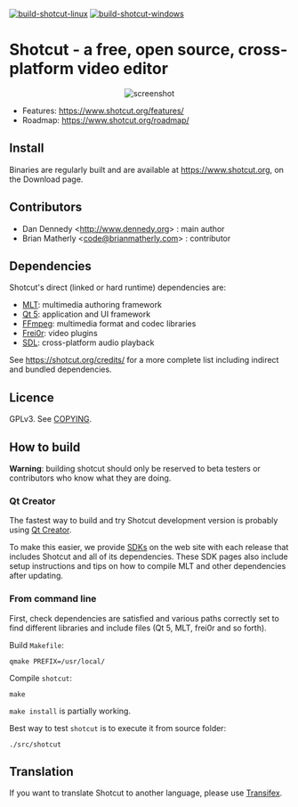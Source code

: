 [![build-shotcut-linux](https://github.com/mltframework/shotcut/workflows/build-shotcut-linux/badge.svg)](https://github.com/mltframework/shotcut/actions?query=workflow%3Abuild-shotcut-linux+is%3Acompleted+branch%3Amaster)
[![build-shotcut-windows](https://github.com/mltframework/shotcut/workflows/build-shotcut-windows/badge.svg)](https://github.com/mltframework/shotcut/actions?query=workflow%3Abuild-shotcut-windows+is%3Acompleted+branch%3Amaster)


# Shotcut - a free, open source, cross-platform **video editor**

<div align="center">

<img src="https://www.shotcut.org/assets/img/screenshots/Shotcut-18.11.18.png" alt="screenshot" />

</div>

- Features: https://www.shotcut.org/features/
- Roadmap: https://www.shotcut.org/roadmap/

## Install

Binaries are regularly built and are available at https://www.shotcut.org, on the Download page.

## Contributors

- Dan Dennedy <<http://www.dennedy.org>> : main author
- Brian Matherly <<code@brianmatherly.com>> : contributor

## Dependencies

Shotcut's direct (linked or hard runtime) dependencies are:

- [MLT](https://www.mltframework.org/): multimedia authoring framework
- [Qt 5](https://www.qt.io/): application and UI framework
- [FFmpeg](https://www.ffmpeg.org/): multimedia format and codec libraries
- [Frei0r](https://www.dyne.org/software/frei0r/): video plugins
- [SDL](http://www.libsdl.org/): cross-platform audio playback

See https://shotcut.org/credits/ for a more complete list including indirect
and bundled dependencies.

## Licence

GPLv3. See [COPYING](COPYING).

## How to build

**Warning**: building shotcut should only be reserved to beta testers or contributors who know what they are doing.

### Qt Creator

The fastest way to build and try Shotcut development version is probably using [Qt Creator](https://www.qt.io/download#qt-creator).

To make this easier, we provide [SDKs](https://shotcut.org/notes/) on the web site with each release that includes
Shotcut and all of its dependencies. These SDK pages also include setup instructions and tips on how to compile
MLT and other dependencies after updating.

### From command line

First, check dependencies are satisfied and various paths correctly set to find different libraries and include files (Qt 5, MLT, frei0r and so forth).

Build `Makefile`:

```
qmake PREFIX=/usr/local/
```
Compile `shotcut`:

```
make
```

`make install` is partially working.

Best way to test `shotcut` is to execute it from source folder:

```
./src/shotcut
```

## Translation

If you want to translate Shotcut to another language, please use [Transifex](https://www.transifex.com/ddennedy/shotcut/).
